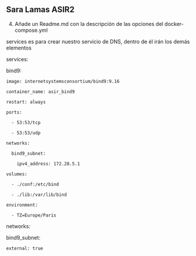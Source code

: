 
## Sara Lamas    ASIR2


4. Añade un Readme.md con la descripción de las opciones del docker-compose.yml


services es para crear nuestro servicio de DNS, dentro de él irán los demás elementos

services:

  bind9:

    image: internetsystemsconsortium/bind9:9.16

    container_name: asir_bind9

    restart: always

    ports:

      - 53:53/tcp

      - 53:53/udp

    networks:

      bind9_subnet:

        ipv4_address: 172.28.5.1

    volumes:

      - ./conf:/etc/bind

      - ./lib:/var/lib/bind

    environment:

      - TZ=Europe/Paris

networks:

  bind9_subnet: 

    external: true

